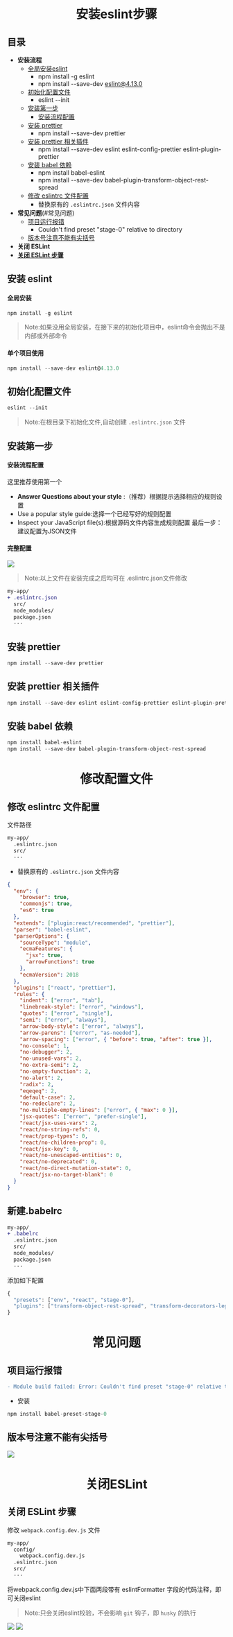 <h1 align="center">安装eslint步骤</h1>

## 目录
- <strong>安装流程</strong>
  - [全局安装eslint](#安装-eslint)
    - npm install -g eslint
    - npm install --save-dev eslint@4.13.0
  - [初始化配置文件](#初始化配置文件)
    - eslint --init
  - [安装第一步](#安装第一步)
    - [安装流程配置](#安装流程配置)
  - [安装 prettier](#安装-prettier)
    - npm install --save-dev prettier
  - [安装 prettier 相关插件](#安装-prettier-相关插件)
    - npm install --save-dev eslint eslint-config-prettier eslint-plugin-prettier
  - [安装 babel 依赖](#安装-babel-依赖)
    - npm install babel-eslint
    - npm install --save-dev babel-plugin-transform-object-rest-spread
  - [修改 eslintrc 文件配置](#修改-eslintrc-文件配置)
    - 替换原有的 `.eslintrc.json` 文件内容
- <strong>常见问题</strong>(#常见问题)
  - [项目运行报错](#项目运行报错)
    - Couldn't find preset "stage-0" relative to directory
  - [版本号注意不能有尖括号](#版本号注意不能有尖括号)
- <strong>关闭 ESLint</strong>
- [<strong>关闭 ESLint 步骤</strong>](#关闭-ESLint-步骤)
  


## 安装 eslint

#### 全局安装

```js
npm install -g eslint
```
>Note:如果没用全局安装，在接下来的初始化项目中，eslint命令会抛出不是内部或外部命令

#### 单个项目使用

```js
npm install --save-dev eslint@4.13.0
```

## 初始化配置文件
```js
eslint --init
```
>Note:在根目录下初始化文件,自动创建 `.eslintrc.json` 文件

## 安装第一步
#### 安装流程配置
这里推荐使用第一个
- <strong>Answer Questions about your style</strong> :（推荐）根据提示选择相应的规则设置
- Use a popular style guide:选择一个已经写好的规则配置
- Inspect your JavaScript file(s):根据源码文件内容生成规则配置
最后一步：建议配置为JSON文件
#### 完整配置

<img src="https://github.com/wudlin/eslint/blob/master/eslintInit.png?width=890">

>Note:以上文件在安装完成之后均可在 .eslintrc.json文件修改
```diff
my-app/
+ .eslintrc.json
  src/
  node_modules/
  package.json
  ···
```
## 安装 prettier
```js
npm install --save-dev prettier
```

## 安装 prettier 相关插件
```js
npm install --save-dev eslint eslint-config-prettier eslint-plugin-prettier
```
## 安装 babel 依赖
```js
npm install babel-eslint
npm install --save-dev babel-plugin-transform-object-rest-spread
```

<h1 align="center">修改配置文件</h1>

## 修改 eslintrc 文件配置
文件路径
```diff
my-app/
  .eslintrc.json
  src/
  ···
```
- 替换原有的 `.eslintrc.json` 文件内容
```json
{
  "env": {
    "browser": true,
    "commonjs": true,
    "es6": true
  },
  "extends": ["plugin:react/recommended", "prettier"],
  "parser": "babel-eslint",
  "parserOptions": {
    "sourceType": "module",
    "ecmaFeatures": {
      "jsx": true,
      "arrowFunctions": true
    },
    "ecmaVersion": 2018
  },
  "plugins": ["react", "prettier"],
  "rules": {
    "indent": ["error", "tab"],
    "linebreak-style": ["error", "windows"],
    "quotes": ["error", "single"],
    "semi": ["error", "always"],
    "arrow-body-style": ["error", "always"],
    "arrow-parens": ["error", "as-needed"],
    "arrow-spacing": ["error", { "before": true, "after": true }],
    "no-console": 1,
    "no-debugger": 2,
    "no-unused-vars": 2,
    "no-extra-semi": 2,
    "no-empty-function": 2,
    "no-alert": 2,
    "radix": 2,
    "eqeqeq": 2,
    "default-case": 2,
    "no-redeclare": 2,
    "no-multiple-empty-lines": ["error", { "max": 0 }],
    "jsx-quotes": ["error", "prefer-single"],
    "react/jsx-uses-vars": 2,
    "react/no-string-refs": 0,
    "react/prop-types": 0,
    "react/no-children-prop": 0,
    "react/jsx-key": 0,
    "react/no-unescaped-entities": 0,
    "react/no-deprecated": 0,
    "react/no-direct-mutation-state": 0,
    "react/jsx-no-target-blank": 0
  }
}

```
## 新建.babelrc

```diff
my-app/
+ .babelrc
  .eslintrc.json
  src/
  node_modules/
  package.json
  ···
```
添加如下配置
```js
{
  "presets": ["env", "react", "stage-0"],
  "plugins": ["transform-object-rest-spread", "transform-decorators-legacy"]
}
```
<h1 align="center">常见问题</h1>

## 项目运行报错
```diff
- Module build failed: Error: Couldn't find preset "stage-0" relative to directory
```
- 安装
```js
npm install babel-preset-stage-0
```

## 版本号注意不能有尖括号
<img src="https://github.com/wudlin/eslint/blob/master/edition.png?width=890">


<h1 align="center">关闭ESLint</h1>

## 关闭 ESLint 步骤
修改 `webpack.config.dev.js` 文件
```diff
my-app/
  config/
    webpack.config.dev.js
  .eslintrc.json
  src/
  ···
```
将webpack.config.dev.js中下面两段带有 eslintFormatter 字段的代码注释，即可关闭eslint
>Note:只会关闭eslint校验，不会影响 `git` 钩子，即 `husky` 的执行
<img src="https://github.com/wudlin/eslint/blob/master/eslint_off1.png?width=890">
<img src="https://github.com/wudlin/eslint/blob/master/eslint_off2.png?width=890">
